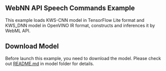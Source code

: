 ## WebNN API Speech Commands Example
This example loads KWS-CNN model in TensorFlow Lite format and KWS_DNN model in OpenVINO IR format, constructs and inferences it by WebML API.

## Download Model
Before launch this example, you need to download the model. Please check out [README.md](model/README.md) in model folder for details.